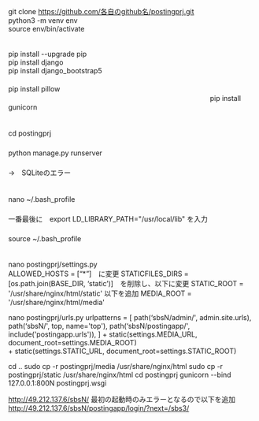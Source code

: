 git clone https://github.com/各自のgithub名/postingprj.git  
python3 -m venv env  
source env/bin/activate  　　　　　　　　　　　　　　　　　　　　　　　　　　　　

pip install --upgrade pip  <br>
pip install django  <br>
pip install django_bootstrap5 <br> 　                                                                                                                     　　　　　　　　　　　　　　　　　　　　　　　　　　　　　　　　　　　　　　　　　
pip install pillow <br>  　　　　　　　　　　　　　　　　　　　　　　　　　　　　　
pip install gunicorn <br>  　　  

cd postingprj　 <br>  　　　　　　　　　　　　　　　　　　　　　　　　　　　　　　　　　　　　　　　　　　　
python manage.py runserver　 <br>  　　　　　　　　　　　　　　　　　　　　　　　　　　　　　　　　　　　　　　　　　　　
　　→　SQLiteのエラー　　 <br>  　　　　　　　　　　　　　　　　　　　　　　　　　　　　　　　　　　　　　　　　　　

nano ~/.bash_profile　　<br>　　　　　　　　　　　　　　　　　　　　　　　　　　　　　　　　　　　　　　　　
　　一番最後に　export LD_LIBRARY_PATH="/usr/local/lib"  を入力　<br>　　　　　　　　　　　　　　　　　　　　　　　　　　　　　　　　　　　　　　　　　
source ~/.bash_profile　　<br>　　　　　　　　　　　　　　　　　　　　　　　　　　　　　　　　　　　　　　　　

nano postingprj/settings.py<br>
	ALLOWED_HOSTS = [“*”]　に変更
	STATICFILES_DIRS = [os.path.join(BASE_DIR, ‘static’)]　を削除し、以下に変更
	STATIC_ROOT = '/usr/share/nginx/html/static'
	以下を追加
	MEDIA_ROOT = '/usr/share/nginx/html/media'
	
nano postingprj/urls.py
	urlpatterns = [
		path(‘sbsN/admin/', admin.site.urls),
		path(‘sbsN/', top, name='top'),
		path(‘sbsN/postingapp/', include('postingapp.urls')),
	] + static(settings.MEDIA_URL, document_root=settings.MEDIA_ROOT) \
	  + static(settings.STATIC_URL, document_root=settings.STATIC_ROOT)

cd ..
sudo cp -r postingprj/media /usr/share/nginx/html
sudo cp -r postingprj/static /usr/share/nginx/html
cd postingprj
gunicorn --bind 127.0.0.1:800N postingprj.wsgi

http://49.212.137.6/sbsN/
	最初の起動時のみエラーとなるので以下を追加
	http://49.212.137.6/sbsN/postingapp/login/?next=/sbs3/

